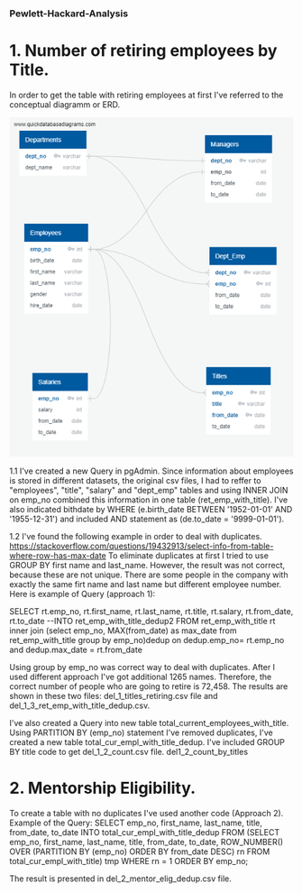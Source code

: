 ### Pewlett-Hackard-Analysis

# 1. Number of retiring employees by Title.

In order to get the table with retiring employees at first I've referred to the conceptual diagramm or ERD.

![Chart](EmployeeDB.PNG)

1.1 I've created a new Query in pgAdmin. Since information about employees is stored in different datasets, the original csv files, I had to reffer to "employees", "title", "salary" and "dept_emp" tables and using INNER JOIN on emp_no combined this information in one table (ret_emp_with_title). I've also indicated bithdate by WHERE (e.birth_date BETWEEN '1952-01-01' AND '1955-12-31') and included AND statement as (de.to_date = '9999-01-01').

1.2 I've found the following example in order to deal with duplicates.
https://stackoverflow.com/questions/19432913/select-info-from-table-where-row-has-max-date
To eliminate duplicates at first I tried to use GROUP BY first name and last_name. However, the result was not correct, because these are not unique. There are some people in the company with exactly the same firt name and last name but different employee number.
Here is example of Query (approach 1):

SELECT  rt.emp_no,
		rt.first_name,
		rt.last_name,
		rt.title,
		rt.salary,
		rt.from_date,
		rt.to_date 
--INTO ret_emp_with_title_dedup2
FROM ret_emp_with_title rt
inner join
(select emp_no, MAX(from_date) as max_date from ret_emp_with_title group by emp_no)dedup
on dedup.emp_no= rt.emp_no and dedup.max_date = rt.from_date

Using group by emp_no was correct way to deal with duplicates. After I used different approach I've got additional 1265 names.
Therefore, the correct number of people who are going to retire is 72,458.
The results are shown in these two files: del_1_titles_retiring.csv file and del_1_3_ret_emp_with_title_dedup.csv.

I've also created a Query into new table total_current_employees_with_title.
Using PARTITION BY (emp_no) statement I've removed duplicates, I've created a new table total_cur_empl_with_title_dedup.
I've included GROUP BY title code to get del_1_2_count.csv file.
del1_2_count_by_titles

# 2. Mentorship Eligibility.

To create a table with no duplicates I've used another code (Approach 2). 
Example of the Query:
SELECT 	emp_no,
		first_name,
		last_name,
		title,
		from_date,
		to_date
INTO total_cur_empl_with_title_dedup
FROM
(SELECT emp_no,
		first_name,
		last_name,
		title,
		from_date,
		to_date, ROW_NUMBER() OVER
(PARTITION BY (emp_no)
ORDER BY from_date DESC) rn
FROM total_cur_empl_with_title) tmp WHERE rn = 1
ORDER BY emp_no;

The result is presented in del_2_mentor_elig_dedup.csv file.
